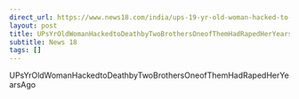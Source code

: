 ```yaml
---
direct_url: https://www.news18.com/india/ups-19-yr-old-woman-hacked-to-death-by-two-brothers-one-of-them-had-raped-her-3-years-ago-8670566.html
layout: post
title: UPsYrOldWomanHackedtoDeathbyTwoBrothersOneofThemHadRapedHerYearsAgo
subtitle: News 18
tags: []
---
```


UPsYrOldWomanHackedtoDeathbyTwoBrothersOneofThemHadRapedHerYearsAgo
